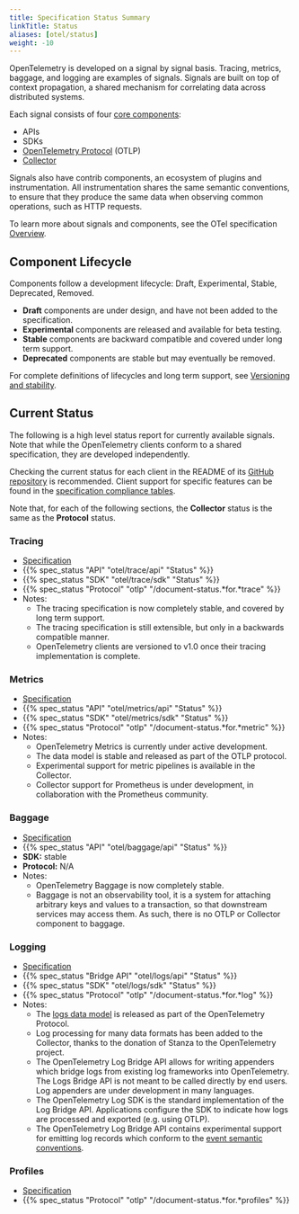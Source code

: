 ```yaml
---
title: Specification Status Summary
linkTitle: Status
aliases: [otel/status]
weight: -10
---
```


OpenTelemetry is developed on a signal by signal basis. Tracing, metrics,
baggage, and logging are examples of signals. Signals are built on top of
context propagation, a shared mechanism for correlating data across distributed
systems.

Each signal consists of four [core components](/docs/concepts/components/):

- APIs
- SDKs
- [OpenTelemetry Protocol](/docs/specs/otlp/) (OTLP)
- [Collector](/docs/collector/)

Signals also have contrib components, an ecosystem of plugins and
instrumentation. All instrumentation shares the same semantic conventions, to
ensure that they produce the same data when observing common operations, such as
HTTP requests.

To learn more about signals and components, see the OTel specification
[Overview](/docs/specs/otel/overview/).

## Component Lifecycle

Components follow a development lifecycle: Draft, Experimental, Stable,
Deprecated, Removed.

- **Draft** components are under design, and have not been added to the
  specification.
- **Experimental** components are released and available for beta testing.
- **Stable** components are backward compatible and covered under long term
  support.
- **Deprecated** components are stable but may eventually be removed.

For complete definitions of lifecycles and long term support, see
[Versioning and stability](/docs/specs/otel/versioning-and-stability/).

## Current Status

The following is a high level status report for currently available signals.
Note that while the OpenTelemetry clients conform to a shared specification,
they are developed independently.

Checking the current status for each client in the README of its
[GitHub repository](https://github.com/open-telemetry) is recommended. Client
support for specific features can be found in the
[specification compliance tables](https://github.com/open-telemetry/opentelemetry-specification/blob/main/spec-compliance-matrix.md).

Note that, for each of the following sections, the **Collector** status is the
same as the **Protocol** status.

### Tracing

- [Specification][tracing]
- {{% spec_status "API" "otel/trace/api" "Status" %}}
- {{% spec_status "SDK" "otel/trace/sdk" "Status" %}}
- {{% spec_status "Protocol" "otlp" "/document-status.*for.*trace" %}}
- Notes:
  - The tracing specification is now completely stable, and covered by long term
    support.
  - The tracing specification is still extensible, but only in a backwards
    compatible manner.
  - OpenTelemetry clients are versioned to v1.0 once their tracing
    implementation is complete.

### Metrics

- [Specification][metrics]
- {{% spec_status "API" "otel/metrics/api" "Status" %}}
- {{% spec_status "SDK" "otel/metrics/sdk" "Status" %}}
- {{% spec_status "Protocol" "otlp" "/document-status.*for.*metric" %}}
- Notes:
  - OpenTelemetry Metrics is currently under active development.
  - The data model is stable and released as part of the OTLP protocol.
  - Experimental support for metric pipelines is available in the Collector.
  - Collector support for Prometheus is under development, in collaboration with
    the Prometheus community.

### Baggage

- [Specification][baggage]
- {{% spec_status "API" "otel/baggage/api" "Status" %}}
- **SDK:** stable
- **Protocol:** N/A
- Notes:
  - OpenTelemetry Baggage is now completely stable.
  - Baggage is not an observability tool, it is a system for attaching arbitrary
    keys and values to a transaction, so that downstream services may access
    them. As such, there is no OTLP or Collector component to baggage.

### Logging

- [Specification][logging]
- {{% spec_status "Bridge API" "otel/logs/api" "Status" %}}
- {{% spec_status "SDK" "otel/logs/sdk" "Status" %}}
- {{% spec_status "Protocol" "otlp" "/document-status.*for.*log" %}}
- Notes:
  - The [logs data model][] is released as part of the OpenTelemetry Protocol.
  - Log processing for many data formats has been added to the Collector, thanks
    to the donation of Stanza to the OpenTelemetry project.
  - The OpenTelemetry Log Bridge API allows for writing appenders which bridge
    logs from existing log frameworks into OpenTelemetry. The Logs Bridge API is
    not meant to be called directly by end users. Log appenders are under
    development in many languages.
  - The OpenTelemetry Log SDK is the standard implementation of the Log Bridge
    API. Applications configure the SDK to indicate how logs are processed and
    exported (e.g. using OTLP).
  - The OpenTelemetry Log Bridge API contains experimental support for emitting
    log records which conform to the [event semantic conventions][].

### Profiles

- [Specification][profiles]
- {{% spec_status "Protocol" "otlp" "/document-status.*for.*profiles" %}}

[baggage]: /docs/specs/otel/baggage/
[event semantic conventions]: /docs/specs/semconv/general/events/
[logging]: /docs/specs/otel/logs/
[logs data model]: /docs/specs/otel/logs/data-model/
[metrics]: /docs/specs/otel/metrics/
[profiles]: /docs/specs/otel/profiles/
[tracing]: /docs/specs/otel/trace/
